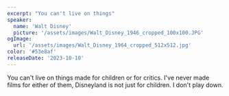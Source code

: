 ```yaml
---
excerpt: "You can't live on things"
speaker:
  name: 'Walt Disney'
  picture: '/assets/images/Walt_Disney_1946_cropped_100x100.JPG'
ogImage:
  url: '/assets/images/Walt_Disney_1964_cropped_512x512.jpg'
color: '#53e8af'
releaseDate: '2023-10-10'
---
```

You can't live on things made for children or for critics. I've never made films for either of them, Disneyland is not just for children. I don't play down.
